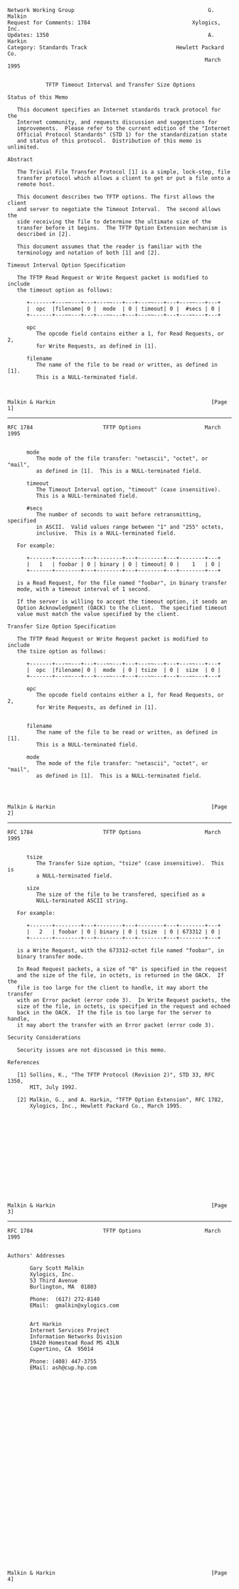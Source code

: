     Network Working Group                                          G. Malkin
    Request for Comments: 1784                                Xylogics, Inc.
    Updates: 1350                                                  A. Harkin
    Category: Standards Track                            Hewlett Packard Co.
                                                                  March 1995


                TFTP Timeout Interval and Transfer Size Options

    Status of this Memo

       This document specifies an Internet standards track protocol for the
       Internet community, and requests discussion and suggestions for
       improvements.  Please refer to the current edition of the "Internet
       Official Protocol Standards" (STD 1) for the standardization state
       and status of this protocol.  Distribution of this memo is unlimited.

    Abstract

       The Trivial File Transfer Protocol [1] is a simple, lock-step, file
       transfer protocol which allows a client to get or put a file onto a
       remote host.

       This document describes two TFTP options. The first allows the client
       and server to negotiate the Timeout Interval.  The second allows the
       side receiving the file to determine the ultimate size of the
       transfer before it begins.  The TFTP Option Extension mechanism is
       described in [2].

       This document assumes that the reader is familiar with the
       terminology and notation of both [1] and [2].

    Timeout Interval Option Specification

       The TFTP Read Request or Write Request packet is modified to include
       the timeout option as follows:

          +-------+---~~---+---+---~~---+---+---~~---+---+---~~---+---+
          |  opc  |filename| 0 |  mode  | 0 | timeout| 0 |  #secs | 0 |
          +-------+---~~---+---+---~~---+---+---~~---+---+---~~---+---+

          opc
             The opcode field contains either a 1, for Read Requests, or 2,
             for Write Requests, as defined in [1].

          filename
             The name of the file to be read or written, as defined in [1].
             This is a NULL-terminated field.



    Malkin & Harkin                                                 [Page 1]

------------------------------------------------------------------------

``` newpage
RFC 1784                      TFTP Options                    March 1995


      mode
         The mode of the file transfer: "netascii", "octet", or "mail",
         as defined in [1].  This is a NULL-terminated field.

      timeout
         The Timeout Interval option, "timeout" (case insensitive).
         This is a NULL-terminated field.

      #secs
         The number of seconds to wait before retransmitting, specified
         in ASCII.  Valid values range between "1" and "255" octets,
         inclusive.  This is a NULL-terminated field.

   For example:

      +-------+--------+---+--------+---+--------+---+--------+---+
      |   1   | foobar | 0 | binary | 0 | timeout| 0 |    1   | 0 |
      +-------+--------+---+--------+---+--------+---+--------+---+

   is a Read Request, for the file named "foobar", in binary transfer
   mode, with a timeout interval of 1 second.

   If the server is willing to accept the timeout option, it sends an
   Option Acknowledgment (OACK) to the client.  The specified timeout
   value must match the value specified by the client.

Transfer Size Option Specification

   The TFTP Read Request or Write Request packet is modified to include
   the tsize option as follows:

      +-------+---~~---+---+---~~---+---+---~~---+---+---~~---+---+
      |  opc  |filename| 0 |  mode  | 0 | tsize  | 0 |  size  | 0 |
      +-------+---~~---+---+---~~---+---+---~~---+---+---~~---+---+

      opc
         The opcode field contains either a 1, for Read Requests, or 2,
         for Write Requests, as defined in [1].


      filename
         The name of the file to be read or written, as defined in [1].
         This is a NULL-terminated field.

      mode
         The mode of the file transfer: "netascii", "octet", or "mail",
         as defined in [1].  This is a NULL-terminated field.




Malkin & Harkin                                                 [Page 2]
```

------------------------------------------------------------------------

``` newpage
RFC 1784                      TFTP Options                    March 1995


      tsize
         The Transfer Size option, "tsize" (case insensitive).  This is
         a NULL-terminated field.

      size
         The size of the file to be transfered, specified as a
         NULL-terminated ASCII string.

   For example:

      +-------+--------+---+--------+---+--------+---+--------+---+
      |   2   | foobar | 0 | binary | 0 | tsize  | 0 | 673312 | 0 |
      +-------+--------+---+--------+---+--------+---+--------+---+

   is a Write Request, with the 673312-octet file named "foobar", in
   binary transfer mode.

   In Read Request packets, a size of "0" is specified in the request
   and the size of the file, in octets, is returned in the OACK.  If the
   file is too large for the client to handle, it may abort the transfer
   with an Error packet (error code 3).  In Write Request packets, the
   size of the file, in octets, is specified in the request and echoed
   back in the OACK.  If the file is too large for the server to handle,
   it may abort the transfer with an Error packet (error code 3).

Security Considerations

   Security issues are not discussed in this memo.

References

   [1] Sollins, K., "The TFTP Protocol (Revision 2)", STD 33, RFC 1350,
       MIT, July 1992.

   [2] Malkin, G., and A. Harkin, "TFTP Option Extension", RFC 1782,
       Xylogics, Inc., Hewlett Packard Co., March 1995.















Malkin & Harkin                                                 [Page 3]
```

------------------------------------------------------------------------

``` newpage
RFC 1784                      TFTP Options                    March 1995


Authors' Addresses

       Gary Scott Malkin
       Xylogics, Inc.
       53 Third Avenue
       Burlington, MA  01803

       Phone:  (617) 272-8140
       EMail:  gmalkin@xylogics.com


       Art Harkin
       Internet Services Project
       Information Networks Division
       19420 Homestead Road MS 43LN
       Cupertino, CA  95014

       Phone: (408) 447-3755
       EMail: ash@cup.hp.com
































Malkin & Harkin                                                 [Page 4]
```
